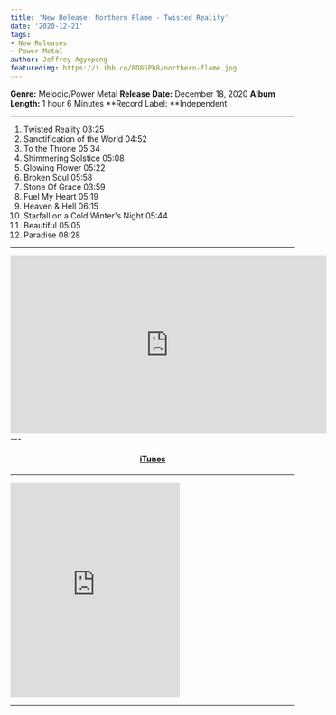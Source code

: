 ```yaml
---
title: 'New Release: Northern Flame - Twisted Reality'
date: '2020-12-21'
tags:
- New Releases
- Power Metal
author: Jeffrey Agyepong
featuredimg: https://i.ibb.co/8D85Ph8/northern-flame.jpg 
---
```


**Genre:** Melodic/Power Metal
**Release Date:** December 18, 2020
**Album Length:** 1 hour 6 Minutes
**Record Label: **Independent


---

1. Twisted Reality 03:25
2. Sanctification of the World 04:52 
3. To the Throne 05:34 
4. Shimmering Solstice 05:08 
5. Glowing Flower 05:22 
6. Broken Soul 05:58 
7. Stone Of Grace 03:59 
8. Fuel My Heart 05:19 
9. Heaven & Hell 06:15 
10. Starfall on a Cold Winter's Night 05:44 
11. Beautiful 05:05 
12. Paradise 08:28

---
<div class="video-container">
<iframe width="560" height="315" src="https://www.youtube.com/embed/bSEMF3ztsHs" frameborder="0" allow="accelerometer; autoplay; clipboard-write; encrypted-media; gyroscope; picture-in-picture" allowfullscreen></iframe>
</div>
---

<h4 style="text-align:center;"><a href="https://music.apple.com/ca/album/twisted-reality/1543915062" alt="iTunes">iTunes</a></h4>

---

<iframe src="https://open.spotify.com/embed/album/57QDutFAhzn0U6SZeNFmpM" width="300" height="380" frameborder="0" allowtransparency="true" allow="encrypted-media"></iframe>

<hr>
